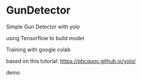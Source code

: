 # GunDetector
Simple Gun Detector with yolo

using Tensorflow to build model

Training with google colab

based on this tutorial: https://pbcquoc.github.io/yolo/

demo
